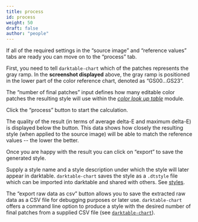 ```yaml
---
title: process
id: process
weight: 50
draft: false
author: "people"
---
```


If all of the required settings in the “source image” and “reference values” tabs are ready you can move on to the “process” tab.

First, you need to tell `darktable-chart` which of the patches represents the gray ramp. In the **screenshot displayed** above, the gray ramp is positioned in the lower part of the color reference chart, denoted as “GS00...GS23”.

The “number of final patches” input defines how many editable color patches the resulting style will use within the [_color look up table_](../../module-reference/processing-modules/color-look-up-table.md) module.

Click the “process” button to start the calculation.

The quality of the result (in terms of average delta-E and maximum delta-E) is displayed below the button. This data shows how closely the resulting style (when applied to the source image) will be able to match the reference values -- the lower the better.

Once you are happy with the result you can click on “export” to save the generated style.

Supply a style name and a style description under which the style will later appear in darktable. `darktable-chart` saves the style as a `.dtstyle` file which can be imported into darktable and shared with others. See [styles](../../module-reference/utility-modules/lighttable/styles.md).

The “export raw data as csv” button allows you to save the extracted raw data as a CSV file for debugging purposes or later use. `darktable-chart` offers a command line option to produce a style with the desired number of final patches from a supplied CSV file (see [`darktable-chart`](../program-invocation/darktable-chart.md)).
